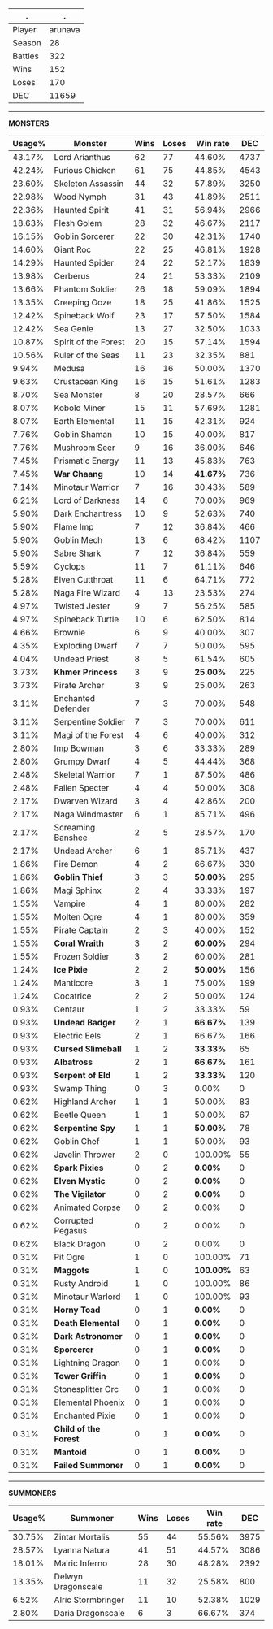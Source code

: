 .|.
|-|-
Player|arunava
Season|28
Battles|322
Wins|152
Loses|170
DEC|11659

---
**MONSTERS**

Usage%|Monster|Wins|Loses|Win rate|DEC|
-|-|-|-|-|-|
43.17%|Lord Arianthus|62|77|44.60%|4737|
42.24%|Furious Chicken|61|75|44.85%|4543|
23.60%|Skeleton Assassin|44|32|57.89%|3250|
22.98%|Wood Nymph|31|43|41.89%|2511|
22.36%|Haunted Spirit|41|31|56.94%|2966|
18.63%|Flesh Golem|28|32|46.67%|2117|
16.15%|Goblin Sorcerer|22|30|42.31%|1740|
14.60%|Giant Roc|22|25|46.81%|1928|
14.29%|Haunted Spider|24|22|52.17%|1839|
13.98%|Cerberus|24|21|53.33%|2109|
13.66%|Phantom Soldier|26|18|59.09%|1894|
13.35%|Creeping Ooze|18|25|41.86%|1525|
12.42%|Spineback Wolf|23|17|57.50%|1584|
12.42%|Sea Genie|13|27|32.50%|1033|
10.87%|Spirit of the Forest|20|15|57.14%|1594|
10.56%|Ruler of the Seas|11|23|32.35%|881|
9.94%|Medusa|16|16|50.00%|1370|
9.63%|Crustacean King|16|15|51.61%|1283|
8.70%|Sea Monster|8|20|28.57%|666|
8.07%|Kobold Miner|15|11|57.69%|1281|
8.07%|Earth Elemental|11|15|42.31%|924|
7.76%|Goblin Shaman|10|15|40.00%|817|
7.76%|Mushroom Seer|9|16|36.00%|646|
7.45%|Prismatic Energy|11|13|45.83%|763|
7.45%|**War Chaang**|10|14|**41.67%**|736|
7.14%|Minotaur Warrior|7|16|30.43%|589|
6.21%|Lord of Darkness|14|6|70.00%|969|
5.90%|Dark Enchantress|10|9|52.63%|740|
5.90%|Flame Imp|7|12|36.84%|466|
5.90%|Goblin Mech|13|6|68.42%|1107|
5.90%|Sabre Shark|7|12|36.84%|559|
5.59%|Cyclops|11|7|61.11%|646|
5.28%|Elven Cutthroat|11|6|64.71%|772|
5.28%|Naga Fire Wizard|4|13|23.53%|274|
4.97%|Twisted Jester|9|7|56.25%|585|
4.97%|Spineback Turtle|10|6|62.50%|814|
4.66%|Brownie|6|9|40.00%|307|
4.35%|Exploding Dwarf|7|7|50.00%|595|
4.04%|Undead Priest|8|5|61.54%|605|
3.73%|**Khmer Princess**|3|9|**25.00%**|225|
3.73%|Pirate Archer|3|9|25.00%|263|
3.11%|Enchanted Defender|7|3|70.00%|548|
3.11%|Serpentine Soldier|7|3|70.00%|611|
3.11%|Magi of the Forest|4|6|40.00%|312|
2.80%|Imp Bowman|3|6|33.33%|289|
2.80%|Grumpy Dwarf|4|5|44.44%|368|
2.48%|Skeletal Warrior|7|1|87.50%|486|
2.48%|Fallen Specter|4|4|50.00%|308|
2.17%|Dwarven Wizard|3|4|42.86%|200|
2.17%|Naga Windmaster|6|1|85.71%|496|
2.17%|Screaming Banshee|2|5|28.57%|170|
2.17%|Undead Archer|6|1|85.71%|437|
1.86%|Fire Demon|4|2|66.67%|330|
1.86%|**Goblin Thief**|3|3|**50.00%**|295|
1.86%|Magi Sphinx|2|4|33.33%|197|
1.55%|Vampire|4|1|80.00%|282|
1.55%|Molten Ogre|4|1|80.00%|359|
1.55%|Pirate Captain|2|3|40.00%|152|
1.55%|**Coral Wraith**|3|2|**60.00%**|294|
1.55%|Frozen Soldier|3|2|60.00%|281|
1.24%|**Ice Pixie**|2|2|**50.00%**|156|
1.24%|Manticore|3|1|75.00%|199|
1.24%|Cocatrice|2|2|50.00%|124|
0.93%|Centaur|1|2|33.33%|59|
0.93%|**Undead Badger**|2|1|**66.67%**|139|
0.93%|Electric Eels|2|1|66.67%|166|
0.93%|**Cursed Slimeball**|1|2|**33.33%**|65|
0.93%|**Albatross**|2|1|**66.67%**|161|
0.93%|**Serpent of Eld**|1|2|**33.33%**|120|
0.93%|Swamp Thing|0|3|0.00%|0|
0.62%|Highland Archer|1|1|50.00%|83|
0.62%|Beetle Queen|1|1|50.00%|67|
0.62%|**Serpentine Spy**|1|1|**50.00%**|78|
0.62%|Goblin Chef|1|1|50.00%|93|
0.62%|Javelin Thrower|2|0|100.00%|55|
0.62%|**Spark Pixies**|0|2|**0.00%**|0|
0.62%|**Elven Mystic**|0|2|**0.00%**|0|
0.62%|**The Vigilator**|0|2|**0.00%**|0|
0.62%|Animated Corpse|0|2|0.00%|0|
0.62%|Corrupted Pegasus|0|2|0.00%|0|
0.62%|Black Dragon|0|2|0.00%|0|
0.31%|Pit Ogre|1|0|100.00%|71|
0.31%|**Maggots**|1|0|**100.00%**|63|
0.31%|Rusty Android|1|0|100.00%|86|
0.31%|Minotaur Warlord|1|0|100.00%|93|
0.31%|**Horny Toad**|0|1|**0.00%**|0|
0.31%|**Death Elemental**|0|1|**0.00%**|0|
0.31%|**Dark Astronomer**|0|1|**0.00%**|0|
0.31%|**Sporcerer**|0|1|**0.00%**|0|
0.31%|Lightning Dragon|0|1|0.00%|0|
0.31%|**Tower Griffin**|0|1|**0.00%**|0|
0.31%|Stonesplitter Orc|0|1|0.00%|0|
0.31%|Elemental Phoenix|0|1|0.00%|0|
0.31%|Enchanted Pixie|0|1|0.00%|0|
0.31%|**Child of the Forest**|0|1|**0.00%**|0|
0.31%|**Mantoid**|0|1|**0.00%**|0|
0.31%|**Failed Summoner**|0|1|**0.00%**|0|

---
**SUMMONERS**

Usage%|Summoner|Wins|Loses|Win rate|DEC|
-|-|-|-|-|-|
30.75%|Zintar Mortalis|55|44|55.56%|3975|
28.57%|Lyanna Natura|41|51|44.57%|3086|
18.01%|Malric Inferno|28|30|48.28%|2392|
13.35%|Delwyn Dragonscale|11|32|25.58%|800|
6.52%|Alric Stormbringer|11|10|52.38%|1029|
2.80%|Daria Dragonscale|6|3|66.67%|374|
